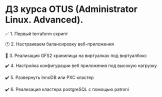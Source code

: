 # ДЗ курса OTUS (Administrator Linux. Advanced).

:white_check_mark: 1. Первый terraform скрипт

:clock1: 2. Настраиваем балансировку веб-приложения

:construction_worker: 3. Реализация GFS2 хранилища на виртуалках под виртуалбокс

:heavy_check_mark: 4. Настройка конфигурации веб приложения под высокую нагрузку

:heavy_check_mark: 5. Развернуть InnoDB или PXC кластер

:heavy_check_mark: 6. Реализация кластера postgreSQL с помощью patroni


